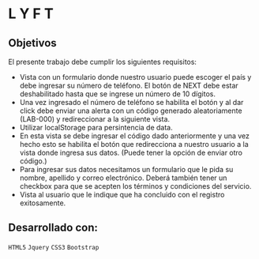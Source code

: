 #  L Y F T


## Objetivos

El presente trabajo debe cumplir los siguientes requisitos:

- Vista con un formulario donde nuestro usuario puede escoger el país y debe ingresar su número de teléfono.
El botón de NEXT debe estar deshabilitado hasta que se ingrese un número de 10 dígitos. 
- Una vez ingresado el número de teléfono se habilita el botón y al dar click debe enviar una alerta con un código generado aleatoriamente (LAB-000) y redireccionar a la siguiente vista. 
- Utilizar localStorage para persintencia de data.
- En esta vista se debe ingresar el código dado anteriormente y una vez hecho esto se habilita el botón que redirecciona a nuestro usuario a la vista donde ingresa sus datos. 
(Puede tener la opción de enviar otro código.) 
- Para ingresar sus datos necesitamos un formulario que le pida su nombre, apellido y correo electrónico. Deberá también tener un checkbox para que se acepten los términos y condiciones del servicio. 
- Vista al usuario que le indique que ha concluido con el registro exitosamente. 


## Desarrollado con:

`HTML5` `Jquery` `CSS3` `Bootstrap`

